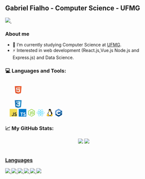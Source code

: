 ## Gabriel Fialho - Computer Science - UFMG

<!-- ### Hey there  <img src="https://media.giphy.com/media/hvRJCLFzcasrR4ia7z/giphy.gif" width="30">! My social media: -->

<p>
  <a href="https://www.linkedin.com/in/gabrielmmf/">
    <img
      src="https://img.shields.io/badge/linkedin-%230077B5.svg?&style=for-the-badge&logo=linkedin&logoColor=white"
    /> </a
  >&nbsp;&nbsp;
</p>

### About me
- 🌱 I’m currently studying Computer Science at [UFMG](https://www.ufmg.br/).
- ⚡ Interested in web development (React.js,Vue.js Node.js and Express.js) and Data Science.
<!-- - 🎮 Fun fact: -->

<h3>💻 Languages and Tools:</h3>
<div>
  <code>
    <img
      alt="HTML5 icon"
      height="25"
      width="25"
      src="https://raw.githubusercontent.com/devicons/devicon/master/icons/html5/html5-original.svg"
    />
  </code>
  <code>
    <img
      alt="CSS3 icon"
      height="25"
      width="25"
      src="https://raw.githubusercontent.com/devicons/devicon/master/icons/css3/css3-original.svg"
    />
  </code>
  <code
    ><img
      alt="JavaScript icon"
      height="25"
      width="25"
      src="https://raw.githubusercontent.com/devicons/devicon/master/icons/javascript/javascript-original.svg"
  /></code>
  <code
    ><img
      alt="Typescript icon"
      height="25"
      width="25"
      src="https://raw.githubusercontent.com/devicons/devicon/master/icons/typescript/typescript-original.svg"
  /></code>
  <code
    ><img
      alt="NodeJS icon"
      height="25"
      width="25"
      src="https://raw.githubusercontent.com/devicons/devicon/master/icons/nodejs/nodejs-original.svg"
  /></code>
    <code
    ><img
      alt="ReactJS icon"
      height="25"
      width="25"
      src="https://raw.githubusercontent.com/devicons/devicon/master/icons/react/react-original.svg"
  /></code>
  <code
    ><img
      alt="linux icon"
      height="25"
      width="25"
      src="https://raw.githubusercontent.com/devicons/devicon/master/icons/linux/linux-original.svg"
  /></code>
    <code
    ><img
      alt="cpp icon"
      height="25"
      width="25"
      src="https://raw.githubusercontent.com/devicons/devicon/master/icons/cplusplus/cplusplus-original.svg"
  /></code>
</div>

<h3>📈 My GitHub Stats:</h3>
<div align="center">
  <img
    height="180em"
    src="https://github-readme-stats.vercel.app/api/top-langs/?username=gabrielmmf&&theme=react&layout=compact&langs_count=5"
  />
  <img
    height="180em"
    src="https://github-readme-stats.vercel.app/api?username=gabrielmmf&show_icons=true&theme=react"
  />
</div>
&nbsp;

<div>
  <a href="https://github.com/gabrielmmf">
</div>

### Languages

<img src="https://img.shields.io/badge/C-00599C?style=for-the-badge&logo=c&logoColor=white"/>
<img src="https://img.shields.io/badge/c++-%2300599C.svg?style=for-the-badge&logo=c%2B%2B&logoColor=white"/>
<img src="https://img.shields.io/badge/Python-3776AB?style=for-the-badge&logo=python&logoColor=white" />
<img src="https://img.shields.io/badge/javascript-%23323330.svg?style=for-the-badge&logo=javascript&logoColor=%23F7DF1E"/>
<img src="https://img.shields.io/badge/html5-%23E34F26.svg?style=for-the-badge&logo=html5&logoColor=white"/>
<img src="https://img.shields.io/badge/css3-%231572B6.svg?style=for-the-badge&logo=css3&logoColor=white"/>



